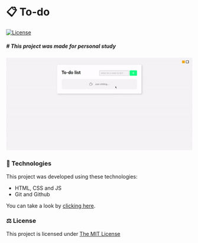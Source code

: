 # 📋 To-do 
<a href="https://opensource.org/license/mit/" target="_blank">
  <img alt="License" src="https://img.shields.io/static/v1?label=license&message=MIT&color=49AA26&labelColor=000000" >
</a>
<br>

##### # This project was made for personal study

<p>
  <img  src=".github/preview.gif" >
</p>

### 🚀 Technologies

This project was developed using these technologies:

- HTML, CSS and JS
- Git and Github

You can take a look by <a href="https://adrianmedeirosdev.github.io/to-do" target="_blank">clicking here</a>.
### ⚖ License
<p> This project is licensed under <a href="https://opensource.org/license/mit/" target="_blank">The MIT License</a> </p>

